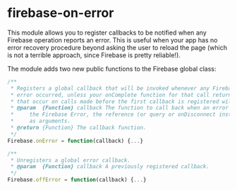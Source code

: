 firebase-on-error
=================

This module allows you to register callbacks to be notified when any Firebase operation reports an error.  This is useful when your app has no error recovery procedure beyond asking the user to reload the page (which is not a terrible approach, since Firebase is pretty reliable!).

The module adds two new public functions to the Firebase global class:

```javascript
/**
 * Registers a global callback that will be invoked whenever any Firebase API indicates that an
 * error occurred, unless your onComplete function for that call returns IGNORE_ERROR.  Errors
 * that occur on calls made before the first callback is registered will not be captured.
 * @param  {Function} callback The function to call back when an error occurs.  It will be passed
 *     the Firebase Error, the reference (or query or onDisconnect instance), and the method name
 *     as arguments.
 * @return {Function} The callback function.
 */
Firebase.onError = function(callback) {...}

/**
 * Unregisters a global error callback.
 * @param  {Function} callback A previously registered callback.
 */
Firebase.offError = function(callback) {...}
```
